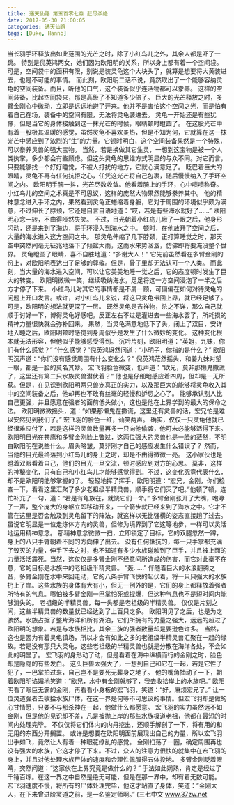 ```yaml
---
title: 通天仙路 第五百零七章 赶尽杀绝
date: 2017-05-30 21:00:05
categories: 通天仙路
tags: [Duke, Hannb]
---
```


当长羽手环释放出如此范围的光芒之时，除了小红鸟儿之外，其余人都是吓了一跳。
特别是倪英鸿两女，她们因为欧阳明的关系，所以身上都有着一个空间袋。可是，空间袋中的面积有限，别说是装灵龟这个大块头了，就算是想要将大黄装进去，也是不可能的事情。
而此刻，欧阳明二话不说，竟然取出了一个能够容纳灵龟的空间装备。而且，听他的口气，这个装备似乎连活物都可以豢养。
这样的空间装备，比起空间袋来，那是高级了不知道多少倍了。
巨大的光芒释放之时，多臂金刚心中微动，立即是远远地避了开来。他并不是害怕这个空间之光，而是怕有着自己在场，装备中的空间有限，无法将灵龟装进去。
灵龟一开始还是有些犹豫，但是当它的身体接触到这一抹光芒的时候，眼睛顿时瞪圆了。
在这股光芒中有着一股极其温暖的感觉，虽然灵龟不喜欢炎热，但是不知为何，它就算在这一抹光芒中感应到了浓烈的“生”的力量。它顿时明白，这个空间装备果然是一个特殊，可以豢养灵兽的强大宝物。
当然，若是换做其它生灵，一想到这宝物是被一个人类执掌，多少都会有些顾虑。但这头灵龟的思维方式明显的与众不同。对它而言，只要能够找一个好好睡觉，不被人打扰的地方，它就心满意足了。
眨巴着巨大的眼睛，灵龟不再有任何抗拒之心，任凭这光芒将自己包裹，随后慢慢纳入了手环空间之内。
欧阳明手腕一抖，光芒尽数收敛。他看着腕上的手环，心中啧啧称奇。
小红鸟儿的空间之术真是不可思议，这样的庞然大物果然能够豢养其中。
他的精神意念进入手环之内，果然看到灵龟正蜷缩着身躯，它对于周围的环境似乎颇为满意，不过伸长了脖颈，它还是自言自语地道：“哎，若是有些海水就好了……”
欧阳明心念一转，不由得哑然失笑。
不过，目光朝着小红鸟儿瞅了一眼之后，他身形闪动，还是来到了海边，将手环浸入到海水之中。
顿时，在他放开了空间之后，大量的海水进入这方空间之中。
那灵龟伸缩了几下脖颈，正打算睡觉之时，那天空中突然间毫无征兆地落下了倾盆大雨，这雨水来势汹汹，仿佛即将要淹没整个世界。
灵龟瞪圆了眼睛，喜不自胜地道：“多谢大人！”
它先前虽然看在多臂金刚的份上，对欧阳明表达出了足够的尊敬。但是，骨子里却无法认可一个人类。
而此刻，当大量的海水进入空间，可以让它美美地睡一觉之后，它的态度顿时发生了巨大的转变。
欧阳明微微一笑，继续吸纳海水，足足将这一方空间浸泡了一半之后方才停了下来。
小红鸟儿对其它的事情都是不屑一顾，可偏偏在如何对待灵龟的问题上开口发言。或许，对小红鸟儿来说，将这只灵龟带回上界，就已经足够了。可是，欧阳明的想法就更深了一层。
既然灵龟是吉祥物，杀之不详，那么自己就顺手讨好一下，博得灵龟好感吧。反正左右不过是灌进去一些海水罢了，所耗损的精神力量很快就会弥补回来。
果然，当灵龟满意地低下了头，闭上了双目，安详地入睡之后，欧阳明顿时感觉到身周似乎是发生了什么微妙的变化。
这种变化根本就无法形容，但他似乎能够感受得到。
沉吟片刻，欧阳明道：“英姐，九妹，你们有什么感觉？”
“什么感觉？”倪英鸿讶然问道：“小明子，你指的是什么？”
欧阳明沉声道：“你们没有感觉周围有什么变化么？”
倪英鸿茫然摇头，和姜九妹对望一眼，都是一脸的莫名其妙。
宏飞羽脸色微变，低声道：“欧兄，莫非那懒鬼撒谎了，这里还有第二只水族灵兽潜伏着？”
他也是仔细地感应着四周，但却是一无所获。但是，在见识到欧阳明两只兽宠真正的实力，以及那巨大的能够将灵龟收入其中的空间装备之后，他却再也不敢有丝毫的轻慢和妒忌之心了。
能够承认别人比自己更强，并且愿意在强者的面前低头做小，这也是他在上界学到的最大的保命之法。
欧阳明微微摇头，道：“如果那懒鬼在撒谎，这里还有灵兽的话，宏兄怕是难以安然见到我们了。”
宏飞羽的脸色一红，讪笑两声。
确实，仅仅一只灵龟他就已经很难应付了，若是这样的灵兽数量再多一只向他偷袭，他可未必能够活得下来。
欧阳明目光在苍鹰和多臂金刚脸上瞥过，这两位强大的灵兽也是一脸的茫然，不明白欧阳明在说些什么。眉头略皱，莫非刚才自己的感应发生什么错误了？
然而，当他的目光最终落到小红鸟儿的身上之时，却是不由得微微一亮。
这小家伙也是瞪着双眼看着自己，他们的目光一旦交流，顿时感应到对方的心思。
莫非，这样的神秘变化，只有自己和小红鸟儿才能够感觉得到。不过，这变化究竟代表什么，却不是欧阳明能够掌握的了。
轻轻地挥了挥手，欧阳明道：“宏兄，金刚，你们检查一下，看看这里汇聚了多少老祖级半精灵兽，顺手将它们灭了吧。”他顿了顿，连忙补充了一句，道：“若是有龟族在，就饶它们一命。”
多臂金刚张开了大嘴，咆哮了一声，整个庞大的身躯立即移动开来，一个箭步就已经来到了海水之中。它才不管在这里是否会触及到灵龟留下的阵法，就这样以无比强横的姿态直接趟了过去。虽说它明显是一位走炼体方向的灵兽，但修为境界到了它这等地步，一样可以灵活地运用精神意念。
那精神意念微微一扫，立即锁定了目标，它的双腿忽然一蹲，身上的八只手臂朝着不同的方向伸了出去。
没有任何抵抗的，每一只手掌都充满了毁灭的力量，伸手下去之时，也不知道有多少水族碰触到了巨手，并且被上面的力量活活震死。当然，这仅仅是多臂金刚不经意间所造成的伤害，而它对此毫不在意，它的目标是水族中的老祖级半精灵兽。
“轰……”
伴随着巨大的水浪翻腾之音，多臂金刚在水中来回走动，它的八条手臂飞快的起伏着，将一只只强大的水族扔上了岸。这些水族的身体有大有小，但无一例外的是，它们的身上都释放着强者所特有的气息。哪怕被多臂金刚一巴掌怕死或捏爆，但这种气息也不是短时间内能够消失的。
老祖级的半精灵兽，每一头都是老祖级的半精灵兽。
仅仅是片刻之间，这些半精灵兽的数量就已经达到了上百只之多。
欧阳明见了之后，也是为之骇然。水族占据了整片海洋和所有湖泊，它们所拥有的力量之强大，远远的超过了欧阳明的想象。若是与水族相比，其余三族的强者数量却是要逊色许多。
当然，这也是因为有着灵龟镇场，所以才会有如此之多的老祖级半精灵兽汇聚在一起的缘故。若是没有那只大灵龟，这些老祖级的半精灵兽也就是分散在海洋各处，不会如此的明显了。
宏飞羽的身形动了动，但是看着在海中纵横而行的金刚之时，脸色却是隐隐的有些发白。
这头巨兽太强大了，一想到自己和它在一起，若是它性子犯了，一巴掌拍过来，自己岂不是要死无葬身之地了。
他的嘴角抽动了一下，朝着欧阳明谄媚地笑道：“欧兄，水中有金刚就够了，我去收拾岸上的水族吧。”
欧阳明看了眼巨无霸的金刚，再看看小身板的宏飞羽，笑道：“好，麻烦宏兄了。”
让一位灵道强者去收拾水族尸体，在这一界是何等不可思议的事情。但宏飞羽却是做的心甘情愿，只要不与那杀神在一起，他做什么都愿意。
宏飞羽的实力虽然远不如金刚，但是他的见识却不差，凡是被抛上岸的那些水族极道老祖，他都在最短的时间内处理完毕。
不仅仅将它们体内的内丹挖出，还顺手解剖了一下，将有用的和无用的东西分开搁置。
或许是想要在欧阳明面前展现出自己的力量，所以宏飞羽出手如飞，竟然让人有着一种眼花缭乱的感觉。
金刚扫荡了一圈，确定周围再也没有强大的水族，它这才停了下来。不过，众人的注意力很快的就集中在宏飞羽的身上，并且对他处理水族尸体的速度和合理性佩服得五体投地。
多臂金刚眨着眼睛，突然问道：“这家伙在上界究竟是做什么的？”
手法如此娴熟，肯定是经过了千锤百炼。在这一界之中自然是绝无可能，但是在那一界中，却有着无数可能。
宏飞羽速度不慢，将所有的尸体处理完毕，他这才站直了身体，笑道：“金刚大人，在下未曾进阶灵道之前，是一名鉴定师啊。”
(三七中文 www.37zw.net
